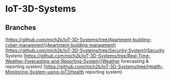 # IoT-3D-Systems


## Branches
[https://github.com/mich2k/IoT-3D-Systems/tree/Apartment-building-cyber-managment](Apartment-building-managment)
[https://github.com/mich2k/IoT-3D-Systems/tree/Security-System](Security System)
[https://github.com/mich2k/IoT-3D-Systems/tree/Real-Time-Weather-Forecasting-and-Reporting-System](Weather forecasting & reporting system)
[https://github.com/mich2k/IoT-3D-Systems/tree/Health-Monitoring-System-using-IoT](Health reporting system)
